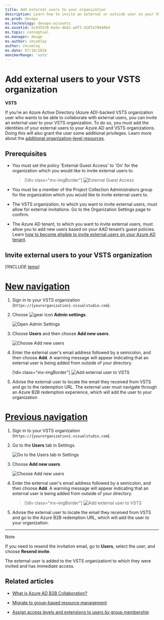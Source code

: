 ```yaml
---
title: Add external users to your organization
description: Learn how to invite an external or outside user in your VSTS (Visual Studio Online, VSO, VSTS) organization
ms.prod: devops
ms.technology: devops-accounts
ms.assetid: ec935536-6a5e-4b62-adf2-4207a70440bd
ms.topic: conceptual
ms.manager: douge
ms.author: chcomley
author: chcomley
ms.date: 07/18/2018
monikerRange: 'vsts'
---
```

# Add external users to your VSTS organization

**VSTS**

If you’re an Azure Active Directory (Azure AD)-backed VSTS organization user who wants to be able to collaborate with external users, you can invite an external user to your VSTS organization. To do so, you must add the identities of your external users to your Azure AD and VSTS organizations. Doing this will also grant the user some additional privileges. Learn more about the [additional organization-level resources](resources-granted-to-project-members.md).

## Prerequisites

* You must set the policy 'External Guest Access' to 'On' for the organization which you would like to invite external users to.

   >[!div class="mx-imgBorder"]
   >![External Guest Access](_img/add-external-user/aad-guest-policy.png)

* You must be a member of the Project Collection Administrators group for the organization which you would like to invite external users to.

* The VSTS organization, to which you want to invite external users, must allow for external invitations. Go to the Organization Settings page to confirm.

* The Azure AD tenant, to which you want to invite external users, must allow you to add new users based on your AAD tenant’s guest policies. Learn [how to become eligible to invite external users on your Azure AD tenant](https://docs.microsoft.com/en-us/azure/active-directory/active-directory-b2b-delegate-invitations).

## Invite external users to your VSTS organization

[!INCLUDE [temp](../../_shared/new-navigation.md)] 

# [New navigation](#tab/new-nav)

1. Sign in to your VSTS organization (```https://{yourorganization}.visualstudio.com```).

2. Choose ![gear icon](../../_img/icons/gear-icon.png) **Admin settings**.

   ![Open Admin Settings](_img/_shared/open-admin-settings-vert.png)

3. Choose **Users** and then choose **Add new users**.

   ![Choose Add new users](_img/_shared/add-new-users.png)

4. Enter the external user's email address followed by a semicolon, and then choose **Add**. A warning message will appear indicating that an external user is being added from outside of your directory.

   [!div class="mx-imgBorder"]
   ![Add external user to VSTS](_img/add-external-user/add-external-user-vert.png)

5. Advise the external user to locate the email they received from VSTS and go to the redemption URL. The external user must navigate through an Azure B2B redemption experience, which will add the user to your organization

# [Previous navigation](#tab/previous-nav)

1. Sign in to your VSTS organization (```https://{yourorganization}.visualstudio.com```).

2. Go to the **Users** tab in Settings.

   ![Go to the Users tab in Settings](../../_shared/_img/users-hub-updated-ui.png)

3. Choose **Add new users**.

   ![Choose Add new users](_img/add-external-user/choose-add-new-users.png)

4. Enter the external user's email address followed by a semicolon, and then choose **Add**. A warning message will appear indicating that an external user is being added from outside of your directory.

   >[!div class="mx-imgBorder"]
   >![Add external user to VSTS](_img/add-external-user/add-external-user.png)

5. Advise the external user to locate the email they received from VSTS and go to the Azure B2B redemption URL, which will add the user to your organization.

---

>[!Note]
>If you need to resend the invitation email, go to **Users**, select the user, and choose **Resend invite**.

The external user is added to the VSTS organizationt to which they were invited and has immediate access.

## Related articles

* [What is Azure AD B2B Collaboration?](https://docs.microsoft.com/en-us/azure/active-directory/active-directory-b2b-what-is-azure-ad-b2b)

* [Migrate to group-based resource management](migrate-to-group-based-resource-management-in-VSTS.md)

* [Assign access levels and extensions to users by group membership](assign-access-levels-and-extensions-by-group-membership.md)
